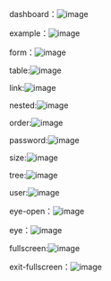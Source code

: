 dashboard：![image](https://img2022.cnblogs.com/blog/2347599/202203/2347599-20220329103241648-1200002418.png)

example：![image](https://img2022.cnblogs.com/blog/2347599/202203/2347599-20220329103304361-1734908592.png)

form：![image](https://img2022.cnblogs.com/blog/2347599/202203/2347599-20220329103206890-1287137036.png)

table:![image](https://img2022.cnblogs.com/blog/2347599/202203/2347599-20220329103823549-832725373.png)

link:![image](https://img2022.cnblogs.com/blog/2347599/202203/2347599-20220329103633713-1645040166.png)

nested:![image](https://img2022.cnblogs.com/blog/2347599/202203/2347599-20220329103651401-584286635.png)

order:![image](https://img2022.cnblogs.com/blog/2347599/202203/2347599-20220329103716821-1198435809.png)

password:![image](https://img2022.cnblogs.com/blog/2347599/202203/2347599-20220329103737497-1634531901.png)

size:![image](https://img2022.cnblogs.com/blog/2347599/202203/2347599-20220329103801356-29391266.png)

tree:![image](https://img2022.cnblogs.com/blog/2347599/202203/2347599-20220329103840161-39028005.png)

user:![image](https://img2022.cnblogs.com/blog/2347599/202203/2347599-20220329103857042-1964719833.png)

eye-open：![image](https://img2022.cnblogs.com/blog/2347599/202203/2347599-20220329103401266-1568980467.png)

eye：![image](https://img2022.cnblogs.com/blog/2347599/202203/2347599-20220329103532480-621024638.png)

fullscreen:![image](https://img2022.cnblogs.com/blog/2347599/202203/2347599-20220329103558146-440475533.png)

exit-fullscreen：![image](https://img2022.cnblogs.com/blog/2347599/202203/2347599-20220329103327799-56687154.png)

